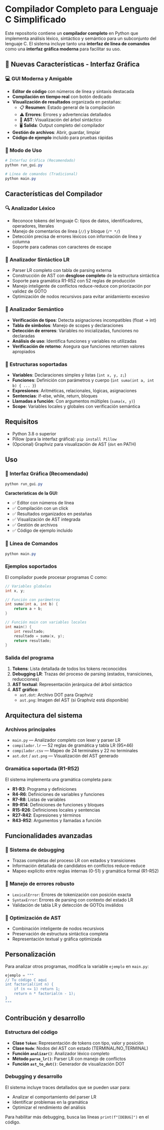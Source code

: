 # Compilador Completo para Lenguaje C Simplificado

Este repositorio contiene un **compilador completo** en Python que implementa análisis léxico, sintáctico y semántico para un subconjunto del lenguaje C. El sistema incluye tanto una **interfaz de línea de comandos** como una **interfaz gráfica moderna** para facilitar su uso.

## 🚀 **Nuevas Características - Interfaz Gráfica**

### 💻 **GUI Moderna y Amigable**
- **Editor de código** con números de línea y sintaxis destacada
- **Compilación en tiempo real** con botón dedicado
- **Visualización de resultados** organizada en pestañas:
  - 📋 **Resumen**: Estado general de la compilación
  - ⚠️ **Errores**: Errores y advertencias detallados
  - 🌳 **AST**: Visualización del árbol sintáctico
  - 🖥️ **Salida**: Output completo del compilador
- **Gestión de archivos**: Abrir, guardar, limpiar
- **Código de ejemplo** incluido para pruebas rápidas

### 🎨 **Modo de Uso**
```powershell
# Interfaz Gráfica (Recomendado)
python run_gui.py

# Línea de comandos (Tradicional)
python main.py
```

## Características del Compilador

### 🔍 **Analizador Léxico**
- Reconoce tokens del lenguaje C: tipos de datos, identificadores, operadores, literales
- Manejo de comentarios de línea (`//`) y bloque (`/* */`)
- Detección precisa de errores léxicos con información de línea y columna
- Soporte para cadenas con caracteres de escape

### 🌳 **Analizador Sintáctico LR**
- Parser LR completo con tabla de parsing externa
- Construcción de AST con **desglose completo** de la estructura sintáctica
- Soporte para gramática R1-R52 con 52 reglas de producción
- Manejo inteligente de conflictos reduce-reduce con priorización por validez de GOTO
- Optimización de nodos recursivos para evitar anidamiento excesivo

### 🧠 **Analizador Semántico**
- **Verificación de tipos**: Detecta asignaciones incompatibles (float → int)
- **Tabla de símbolos**: Manejo de scopes y declaraciones
- **Detección de errores**: Variables no inicializadas, funciones no declaradas
- **Análisis de uso**: Identifica funciones y variables no utilizadas
- **Verificación de retorno**: Asegura que funciones retornen valores apropiados

### 📝 **Estructuras soportadas**
- **Variables**: Declaraciones simples y listas (`int x, y, z;`)
- **Funciones**: Definición con parámetros y cuerpo (`int suma(int a, int b) { ... }`)
- **Expresiones**: Aritméticas, relacionales, lógicas, asignaciones
- **Sentencias**: if-else, while, return, bloques
- **Llamadas a función**: Con argumentos múltiples (`suma(x, y)`)
- **Scope**: Variables locales y globales con verificación semántica

## Requisitos
- Python 3.8 o superior
- Pillow (para la interfaz gráfica): `pip install Pillow`
- (Opcional) Graphviz para visualización de AST (`dot` en PATH)
 

## Uso

### 🎯 **Interfaz Gráfica (Recomendado)**
```powershell
python run_gui.py
```

**Características de la GUI:**
- ✅ Editor con números de línea
- ✅ Compilación con un click
- ✅ Resultados organizados en pestañas
- ✅ Visualización de AST integrada
- ✅ Gestión de archivos
- ✅ Código de ejemplo incluido

### 📝 **Línea de Comandos**
```powershell
python main.py
```

### Ejemplos soportados

El compilador puede procesar programas C como:

```c
// Variables globales
int x, y;

// Función con parámetros
int suma(int a, int b) {
    return a + b;
}

// Función main con variables locales
int main() {
    int resultado;
    resultado = suma(x, y);
    return resultado;
}
```

### Salida del programa
1. **Tokens**: Lista detallada de todos los tokens reconocidos
2. **Debugging LR**: Trazas del proceso de parsing (estados, transiciones, reducciones)
3. **AST textual**: Representación jerárquica del árbol sintáctico
4. **AST gráfico**: 
   - `ast.dot`: Archivo DOT para Graphviz
   - `ast.png`: Imagen del AST (si Graphviz está disponible)

## Arquitectura del sistema

### Archivos principales
- `main.py` — Analizador completo con lexer y parser LR
- `compilador.lr` — 52 reglas de gramática y tabla LR (95×46)
- `compilador.csv` — Mapeo de 24 terminales y 22 no terminales
- `ast.dot` / `ast.png` — Visualización del AST generado

### Gramática soportada (R1-R52)
El sistema implementa una gramática completa para:
- **R1-R3**: Programa y definiciones
- **R4-R6**: Definiciones de variables y funciones  
- **R7-R8**: Listas de variables
- **R9-R14**: Definiciones de funciones y bloques
- **R15-R26**: Definiciones locales y sentencias
- **R27-R42**: Expresiones y términos
- **R43-R52**: Argumentos y llamadas a función

## Funcionalidades avanzadas

### 🔧 **Sistema de debugging**
- Trazas completas del proceso LR con estados y transiciones
- Información detallada de candidatos en conflictos reduce-reduce
- Mapeo explícito entre reglas internas (0-51) y gramática formal (R1-R52)

### 🎯 **Manejo de errores robusto**
- `LexicalError`: Errores de tokenización con posición exacta
- `SyntaxError`: Errores de parsing con contexto del estado LR
- Validación de tabla LR y detección de GOTOs inválidos

### 🌲 **Optimización de AST**
- Combinación inteligente de nodos recursivos
- Preservación de estructura sintáctica completa
- Representación textual y gráfica optimizada

## Personalización

Para analizar otros programas, modifica la variable `ejemplo` en `main.py`:

```python
ejemplo = """
// Tu código C aquí
int factorial(int n) {
    if (n <= 1) return 1;
    return n * factorial(n - 1);
}
"""
```

## Contribución y desarrollo

### Estructura del código
- **Clase `Token`**: Representación de tokens con tipo, valor y posición
- **Clase `Node`**: Nodos del AST con estado (TERMINAL/NO_TERMINAL)
- **Función `analizar()`**: Analizador léxico completo
- **Método `parse_lr()`**: Parser LR con manejo de conflictos
- **Función `ast_to_dot()`**: Generador de visualización DOT

### Debugging y desarrollo
El sistema incluye traces detallados que se pueden usar para:
- Analizar el comportamiento del parser LR
- Identificar problemas en la gramática
- Optimizar el rendimiento del análisis

Para habilitar más debugging, busca las líneas `print(f"[DEBUG]")` en el código.

